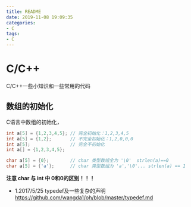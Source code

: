 ```yaml
---
title: README
date: 2019-11-08 19:09:35
categories:
- C
tags:
- C
---
```


# C/C++

C/C++一些小知识和一些常用的代码  

## 数组的初始化

C语言中数组的初始化，

```c
int a[5] = {1,2,3,4,5}; // 完全初始化：1,2,3,4,5
int a[5] = {1,2};       // 不完全初始化：1,2,0,0,0
int a[5];               // 完全不初始化
int a[] = {1,2,3,4,5};

char a[5] = {0};        // char 类型数组全为 '\0'  strlen(a)==0
char a[5] = {'a'};      // char 类型数组为 'a','\0'... strlen(a) == 1
```

**注意 char 与 int 中 0和0的区别！！！**

- 1.2017/5/25  typedef及一些复杂的声明  https://github.com/wangda1/oh/blob/master/typedef.md
